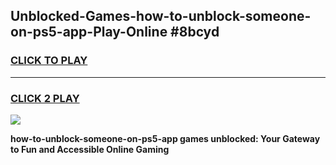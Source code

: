 
## Unblocked-Games-how-to-unblock-someone-on-ps5-app-Play-Online #8bcyd
<h3>
<a href="https://news.freeplayer.one?title=how-to-unblock-someone-on-ps5-app&ref=3">CLICK TO PLAY</a></h3>
<hr>

<h3>
<a href="https://news.freeplayer.one?title=how-to-unblock-someone-on-ps5-app&ref=3">CLICK 2 PLAY</a>
  
</h3>

<a href="https://news.freeplayer.one?title=how-to-unblock-someone-on-ps5-app&ref=3"><img src="https://clearcache.store/games.png"></a>


**how-to-unblock-someone-on-ps5-app games unblocked: Your Gateway to Fun and Accessible Online Gaming**
